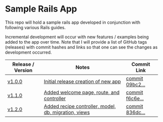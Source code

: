 # Sample Rails App

This repo will hold a sample rails app developed in conjunction with following
various Rails guides.

Incremental development will occur with new features / examples being added to
the app over time. Note that I will provide a list of GitHub tags (releases) with
commit hashes and links so that one can see the changes as development occurred.

| Release / Version                                                          | Notes                                                                 | Commit Link                                                                                                     |
|----------------------------------------------------------------------------|-----------------------------------------------------------------------|-----------------------------------------------------------------------------------------------------------------|
| [v1.0.0](https://github.com/depasqua/sample_rails_app/releases/tag/v1.0.0) | [Initial release creation of new app](docs/step1.md)                  | [commit 09bc2...](https://github.com/depasqua/sample_rails_app/commit/09bc201e9aa7d50d8d2c235c09336bb2da259ee5) ||
| [v1.1.0](https://github.com/depasqua/sample_rails_app/releases/tag/v1.1.0) | [Added welcome page, route, and controller](docs/step2.md)            | [commit f6c6e...](https://github.com/depasqua/sample_rails_app/commit/f6c6e1595800821ff5192223a5654e27d9ef80d5) ||
| [v1.2.0](https://github.com/depasqua/sample_rails_app/releases/tag/v1.2.0) | [Added recipe controller, model, db, migration, views](docs/step3.md) | [commit 836dc...](https://github.com/depasqua/sample_rails_app/commit/836dc966a85f8419ff3c9486e3a84412a1faf05a) |